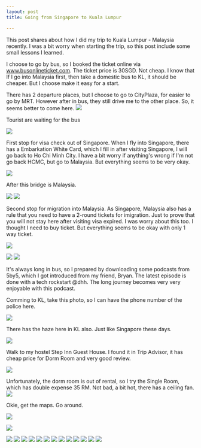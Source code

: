 ```yaml
---
layout: post
title: Going from Singapore to Kuala Lumpur

---
```


This post shares about how I did my trip to Kuala Lumpur - Malaysia recently. I was a bit worry when starting the trip, so this post include some small lessons I learned.

I choose to go by bus, so I booked the ticket online via www.busonlineticket.com. The ticket price is 30SGD. Not cheap. I know that If I go into Malaysia first, then take a domestic bus to KL, it should be cheaper. But I choose make it easy for a start.

There has 2 departure places, but I choose to go to CityPlaza, for easier to go by MRT. However after in bus, they still drive me to the other place. So, it seems better to come here.
![](/images/2013/kl/IMG_3374.PNG)

Tourist are waiting for the bus

![](/images/2013/kl/IMG_3373.JPG)

First stop for visa check out of Singapore. When I fly into Singapore, there has a Embarkation White Card, which I fill in after visiting Singapore, I will go back to Ho Chi Minh City. I have a bit worry if anything's wrong if I'm not go back HCMC, but go to Malaysia. But everything seems to be very okay.

![](/images/2013/kl/IMG_3376.PNG)

After this bridge is Malaysia.

![](/images/2013/kl/IMG_3377.JPG)
![](/images/2013/kl/IMG_3379.JPG)

Second stop for migration into Malaysia. As Singapore, Malaysia also has a rule that you need to have a 2-round tickets for imigration. Just to prove that you will not stay here after visiting visa expired. I was worry about this too. I thought I need to buy ticket. But everything seems to be okay with only 1 way ticket.

![](/images/2013/kl/IMG_3384.PNG)

![](/images/2013/kl/IMG_3382.JPG)
![](/images/2013/kl/IMG_3383.JPG)

It's always long in bus, so I prepared by downloading some podcasts from 5by5, which I got introduced from my friend, Bryan. The latest episode is done with a tech rockstart @dhh. The long journey becomes very very enjoyable with this podcast.

Comming to KL, take this photo, so I can have the phone number of the police here.

![](/images/2013/kl/IMG_3385.JPG)

There has the haze here in KL also. Just like Singapore these days.

![](/images/2013/kl/IMG_3387.JPG)


Walk to my hostel Step Inn Guest House. I found it in Trip Advisor, it has cheap price for Dorm Room and very good review.

![](/images/2013/kl/IMG_3388.JPG)

Unfortunately, the dorm room is out of rental, so I try the Single Room, which has double expense 35 RM. Not bad, a bit hot, there has a ceiling fan. 
![](/images/2013/kl/IMG_3391.JPG)



Okie, get the maps. Go around.

![](/images/2013/kl/IMG_3422.JPG)

![](/images/2013/kl/IMG_3390.JPG)



![](/images/2013/kl/IMG_3393.JPG)
![](/images/2013/kl/IMG_3399.JPG)
![](/images/2013/kl/IMG_3402.JPG)
![](/images/2013/kl/IMG_3404.JPG)
![](/images/2013/kl/IMG_3409.JPG)
![](/images/2013/kl/IMG_3410.JPG)
![](/images/2013/kl/IMG_3411.JPG)
![](/images/2013/kl/IMG_3413.JPG)
![](/images/2013/kl/IMG_3414.JPG)
![](/images/2013/kl/IMG_3415.JPG)
![](/images/2013/kl/IMG_3417.JPG)
![](/images/2013/kl/IMG_3418.JPG)
![](/images/2013/kl/IMG_3420.JPG)
